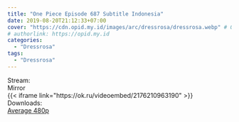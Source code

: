 ```yaml
---
title: "One Piece Episode 687 Subtitle Indonesia"
date: 2019-08-20T21:12:33+07:00
cover: "https://cdn.opid.my.id/images/arc/dressrosa/dressrosa.webp" # Optional, cover
# authorlink: https://opid.my.id
categories:
  - "Dressrosa"
tags:
  - "Dressrosa"
---
```

<div class="ui menu violet borderless inverted">
  <div class="header item active">
        Stream:
    </div>
  <a class="item nounderline active" data-tab="mirror">
    <i class="odnoklassniki icon"></i> Mirror
  </a>
<div class="ui bottom attached tab segment active" style="border:0 !important;" data-tab="mirror">
{{< iframe link="https://ok.ru/videoembed/2176210963190" >}}
</div>
<div class="ui menu violet borderless inverted">
  <div class="header item active">
        Downloads:
    </div>
  <a class="item nounderline" href="https://ouo.io/QzhynJ" target="_blank" rel="dofollow"><i class="google drive icon"></i>
    Average 480p</a>
</div>